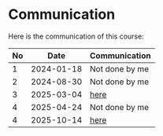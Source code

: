 # Communication

Here is the communication of this course:

No |Date      |Communication
---|----------|--------------------------
1  |2024-01-18|Not done by me
2  |2024-08-30|Not done by me
3  |2025-03-04|[here](20250304/README.md)
4  |2025-04-24|Not done by me
4  |2025-10-14|[here](20251014/README.md)
